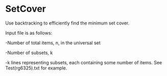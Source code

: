 # SetCover
Use backtracking to efficiently find the minimum set cover.

Input file is as follows:

-Number of total items, n, in the universal set

-Number of subsets, k

-k lines representing subsets, each containing some number of items. See Test(rg6325).txt for example.
